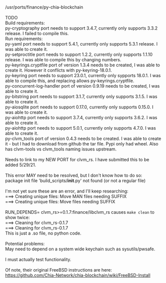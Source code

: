/usr/ports/finance/py-chia-blockchain\
\
TODO\
Build requirements:\
py-cryptography port needs to support 3.4.7, currently only supports 3.3.2 release. I failed to compile this.\
Run requirements:\
py-yaml port needs to support 5.4.1, currently only supports 5.3.1 release. I was able to create it.\
py-setproctitle port needs to support 1.2.2, currently only supports 1.1.10 release. I was able to compile this by changing numbers.\
py-keyrings.cryptfile port of version 1.3.4 needs to be created, I was able to create it. However it conflicts with py-keyring-18.0.1.\
py-keyring port needs to support 23.0.1, currently only sypports 18.0.1. I was able to compile this, and replacing allows py-keyrings.cryptfile.\
py-concurrent-log-handler port of version 0.9.19 needs to be created, I was able to create it.\
py-bitstring port needs to support 3.1.7, currently only supports 3.1.5. I was able to create it.\
py-aiosqlite port needs to support 0.17.0, currently only supports 0.15.0. I was able to create it.\
py-aiohttp port needs to support 3.7.4, currently only supports 3.6.2. I was able to create it.\
py-aiohttp port needs to support 5.0.1, currently only supports 4.7.0. I was able to create it.\
py-clvm_tools port of version 0.4.3 needs to be created. I was able to create it - but I had to download from github the tar file. Pypi only had wheel. Also has clvm-tools vs clvm_tools naming issues upstream.\
\
Needs to link to my NEW PORT for clvm_rs. I have submitted this to be added 5/29/21.\
\
This error MAY need to be resolved, but I don't know how to do so:\
package init file 'build_scripts/__init__.py' not found (or not a regular file)\
\
I'm not yet sure these are an error, and I'll keep researching:\
===> Creating unique files: Move MAN files needing SUFFIX\
===> Creating unique files: Move files needing SUFFIX\
\
RUN_DEPENDS=    clvm_rs>=0.1.7:finance/libclvm_rs causes `make clean` to show twice:\
===>  Cleaning for clvm_rs-0.1.7\
===>  Cleaning for clvm_rs-0.1.7\
This is just a .so file, no python code.\
\
Potential problems:\
May need to depend on a system wide keychain such as sysutils/pwsafe.\
\
I must actually test functionality.\
\
Of note, their original FreeBSD instructions are here:\
https://github.com/Chia-Network/chia-blockchain/wiki/FreeBSD-Install
